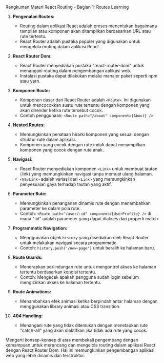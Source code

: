 Rangkuman Materi React Routing - Bagian 1: Routes Learning

1. **Pengenalan Routes:**

   - Routing dalam aplikasi React adalah proses menentukan bagaimana tampilan atau komponen akan ditampilkan berdasarkan URL atau rute tertentu.
   - React Router adalah pustaka populer yang digunakan untuk mengelola routing dalam aplikasi React.

2. **React Router Dom:**

   - React Router menyediakan pustaka "react-router-dom" untuk menangani routing dalam pengembangan aplikasi web.
   - Instalasi pustaka dapat dilakukan melalui manajer paket seperti npm atau yarn.

3. **Komponen Route:**

   - Komponen dasar dari React Router adalah `<Route>`. Ini digunakan untuk mencocokkan suatu rute tertentu dengan komponen yang akan dirender ketika rute tersebut cocok.
   - Contoh penggunaan: `<Route path="/about" component={About} />`

4. **Nested Routes:**

   - Memungkinkan penataan hirarki komponen yang sesuai dengan struktur rute dalam aplikasi.
   - Komponen yang cocok dengan rute induk dapat menampilkan komponen yang cocok dengan rute anak.

5. **Navigasi:**

   - React Router menyediakan komponen `<Link>` untuk membuat tautan (link) yang memungkinkan navigasi tanpa memuat ulang halaman.
   - `<NavLink>` adalah variasi dari `<Link>` yang memungkinkan penyesuaian gaya terhadap tautan yang aktif.

6. **Parameter Rute:**

   - Memungkinkan penanganan dinamis rute dengan menambahkan parameter ke dalam pola rute.
   - Contoh: `<Route path="/user/:id" component={UserProfile} />` di mana ":id" adalah parameter yang dapat diakses dari properti match.

7. **Programmatic Navigation:**

   - Menggunakan objek `history` yang disediakan oleh React Router untuk melakukan navigasi secara programmatic.
   - Contoh: `history.push('/new-page')` untuk beralih ke halaman baru.

8. **Route Guards:**

   - Menerapkan perlindungan rute untuk mengontrol akses ke halaman tertentu berdasarkan kondisi tertentu.
   - Contoh: Mengecek apakah pengguna sudah login sebelum mengizinkan akses ke halaman tertentu.

9. **Route Animations:**

   - Menambahkan efek animasi ketika berpindah antar halaman dengan menggunakan library animasi atau CSS transition.

10. **404 Handling:**
    - Menangani rute yang tidak ditemukan dengan menetapkan rute "catch-all" yang akan diaktifkan jika tidak ada rute yang cocok.

Mengerti konsep-konsep di atas membekali pengembang dengan kemampuan untuk merancang dan mengelola routing dalam aplikasi React dengan React Router Dom. Hal ini memungkinkan pengembangan aplikasi web yang lebih dinamis dan terstruktur.
